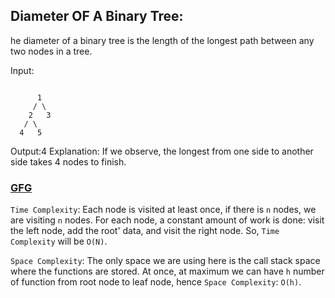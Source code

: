 ## Diameter OF A Binary Tree:

he diameter of a binary tree is the length of the longest path between any two nodes in a tree.

Input:

```plaintext

      1
     / \
    2   3
   / \
  4   5

```

Output:4
Explanation: If we observe, the longest from one side to another side takes 4 nodes to finish.

<h3><a href="https://www.geeksforgeeks.org/problems/diameter-of-binary-tree/1?itm_source=geeksforgeeks">GFG</a></h3>

`Time Complexity`: Each node is visited at least once, if there is `n` nodes, we are visiting `n` nodes. For each node, a constant amount of work is done: visit the left node, add the root' data, and visit the right node.
So, `Time Complexity` will be `O(N)`.

`Space Complexity`: The only space we are using here is the call stack space where the functions are stored. At once, at maximum we can have `h` number of function from root node to leaf node, hence `Space Complexity`: `O(h)`.
